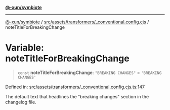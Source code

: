 [**@-xun/symbiote**](../../../../../README.md)

***

[@-xun/symbiote](../../../../../README.md) / [src/assets/transformers/\_conventional.config.cjs](../README.md) / noteTitleForBreakingChange

# Variable: noteTitleForBreakingChange

> `const` **noteTitleForBreakingChange**: `"BREAKING CHANGES"` = `'BREAKING CHANGES'`

Defined in: [src/assets/transformers/\_conventional.config.cjs.ts:147](https://github.com/Xunnamius/symbiote/blob/f5dbcf226533401d9fc449ad30ae068d637c3138/src/assets/transformers/_conventional.config.cjs.ts#L147)

The default text that headlines the "breaking changes" section in
the changelog file.
